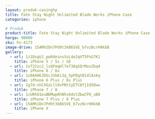 ```yaml
---
layout: produk-casinghp
title: Fate Stay Night Unlimited Blade Works iPhone Case
categories: iphone

# Produk
product-title: Fate Stay Night Unlimited Blade Works iPhone Case
harga: 90000
sku: hn-4173
image-drive: 15AMhIDn7Pd9t3kB6SVE_b7vzBcrH9kbB
gallery:
  - url: 1z1DsgUJ_pwRdeinsSsL4e2qVT5PxG7K1
    title: iPhone 5 / 5s / SE
  - url: 1v722zc2_lsQFmqHl7ef38qSQrMoxZbq4
    title: iPhone 6 / 6s
  - url: 1u9A4HEJDGcJSkKi3q_5pFDgtB14lAxkq
    title: iPhone 6 Plus / 6s Plus
  - url: 1g7d-nhCXGzLllOvPNt1yETCQfjId5Dwu
    title: iPhone 7 / 8
  - url: 1cURhO1euBDMwpKhNhv8dxtZbwCPU_uB9
    title: iPhone 7 Plus / 8 Plus
  - url: 15AMhIDn7Pd9t3kB6SVE_b7vzBcrH9kbB
    title: iPhone X
---
```

